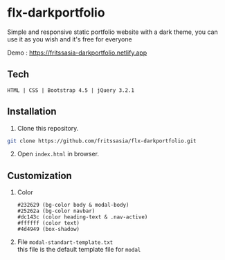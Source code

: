 # flx-darkportfolio
<!-- ![flx-darkportfolio](https://github.com/fritssasia/flx-darkportfolio/blob/master/screenshot-preview.png?raw=true) -->

Simple and responsive static portfolio website with a dark theme,
you can use it as you wish and it's free for everyone

Demo : https://fritssasia-darkportfolio.netlify.app

## Tech
```
HTML | CSS | Bootstrap 4.5 | jQuery 3.2.1
```
## Installation
1. Clone this repository.
```bash
git clone https://github.com/fritssasia/flx-darkportfolio.git
```
2. Open ```index.html``` in browser.

## Customization
1. Color
   ```
   #232629 (bg-color body & modal-body)
   #25262a (bg-color navbar)
   #dc143c (color heading-text & .nav-active)
   #ffffff (color text)
   #4d4949 (box-shadow)
   ```
   

2. File ```modal-standart-template.txt```<br>
   this file is the default template file for ```modal```